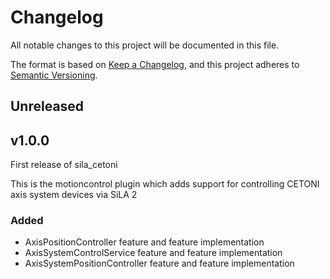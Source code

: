 # Changelog

All notable changes to this project will be documented in this file.

The format is based on [Keep a Changelog](https://keepachangelog.com/en/1.0.0/), and this project adheres
to [Semantic Versioning](https://semver.org/spec/v2.0.0.html).

<!--
Types of changes

    `Added` for new features.
    `Changed` for changes in existing functionality.
    `Deprecated` for soon-to-be removed features.
    `Removed` for now removed features.
    `Fixed` for any bug fixes.
    `Security` in case of vulnerabilities.
-->

## Unreleased


## v1.0.0

First release of sila_cetoni

This is the motioncontrol plugin which adds support for controlling CETONI axis system devices via SiLA 2

### Added
- AxisPositionController feature and feature implementation
- AxisSystemControlService feature and feature implementation
- AxisSystemPositionController feature and feature implementation
